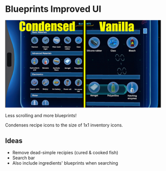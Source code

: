 # Blueprints Improved UI #

![screenshot](Nexus%20image.jpg)

Less scrolling and more blueprints!

Condenses recipe icons to the size of 1x1 inventory icons.

## Ideas ##

* Remove dead-simple recipies (cured & cooked fish)
* Search bar
* Also include ingredients' blueprints when searching
